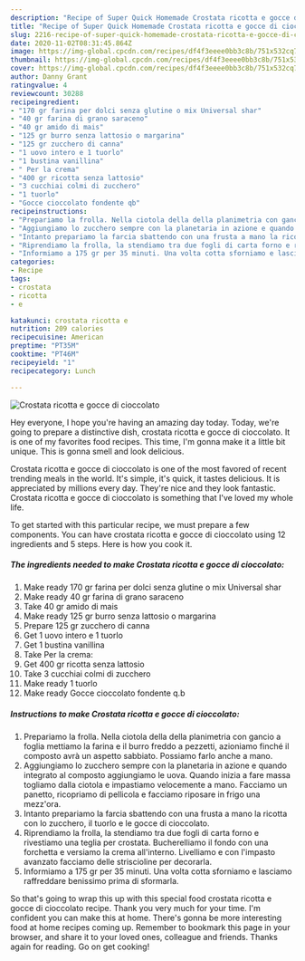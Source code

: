 ```yaml
---
description: "Recipe of Super Quick Homemade Crostata ricotta e gocce di cioccolato"
title: "Recipe of Super Quick Homemade Crostata ricotta e gocce di cioccolato"
slug: 2216-recipe-of-super-quick-homemade-crostata-ricotta-e-gocce-di-cioccolato
date: 2020-11-02T08:31:45.864Z
image: https://img-global.cpcdn.com/recipes/df4f3eeee0bb3c8b/751x532cq70/crostata-ricotta-e-gocce-di-cioccolato-recipe-main-photo.jpg
thumbnail: https://img-global.cpcdn.com/recipes/df4f3eeee0bb3c8b/751x532cq70/crostata-ricotta-e-gocce-di-cioccolato-recipe-main-photo.jpg
cover: https://img-global.cpcdn.com/recipes/df4f3eeee0bb3c8b/751x532cq70/crostata-ricotta-e-gocce-di-cioccolato-recipe-main-photo.jpg
author: Danny Grant
ratingvalue: 4
reviewcount: 30288
recipeingredient:
- "170 gr farina per dolci senza glutine o mix Universal shar"
- "40 gr farina di grano saraceno"
- "40 gr amido di mais"
- "125 gr burro senza lattosio o margarina"
- "125 gr zucchero di canna"
- "1 uovo intero e 1 tuorlo"
- "1 bustina vanillina"
- " Per la crema"
- "400 gr ricotta senza lattosio"
- "3 cucchiai colmi di zucchero"
- "1 tuorlo"
- "Gocce cioccolato fondente qb"
recipeinstructions:
- "Prepariamo la frolla. Nella ciotola della della planimetria con gancio a foglia mettiamo la farina e il burro freddo a pezzetti, azioniamo finché il composto avrà un aspetto sabbiato. Possiamo farlo anche a mano."
- "Aggiungiamo lo zucchero sempre con la planetaria in azione e quando integrato al composto aggiungiamo le uova. Quando inizia a fare massa togliamo dalla ciotola e impastiamo velocemente a mano. Facciamo un panetto, ricopriamo di pellicola e facciamo riposare in frigo una mezz&#39;ora."
- "Intanto prepariamo la farcia sbattendo con una frusta a mano la ricotta con lo zucchero, il tuorlo e le gocce di cioccolato."
- "Riprendiamo la frolla, la stendiamo tra due fogli di carta forno e rivestiamo una teglia per crostata. Bucherelliamo il fondo con una forchetta e versiamo la crema all&#39;interno. Livelliamo e con l&#39;impasto avanzato facciamo delle striscioline per decorarla."
- "Informiamo a 175 gr per 35 minuti. Una volta cotta sforniamo e lasciamo raffreddare benissimo prima di sformarla."
categories:
- Recipe
tags:
- crostata
- ricotta
- e

katakunci: crostata ricotta e 
nutrition: 209 calories
recipecuisine: American
preptime: "PT35M"
cooktime: "PT46M"
recipeyield: "1"
recipecategory: Lunch

---
```



![Crostata ricotta e gocce di cioccolato](https://img-global.cpcdn.com/recipes/df4f3eeee0bb3c8b/751x532cq70/crostata-ricotta-e-gocce-di-cioccolato-recipe-main-photo.jpg)

Hey everyone, I hope you're having an amazing day today. Today, we're going to prepare a distinctive dish, crostata ricotta e gocce di cioccolato. It is one of my favorites food recipes. This time, I'm gonna make it a little bit unique. This is gonna smell and look delicious.

Crostata ricotta e gocce di cioccolato is one of the most favored of recent trending meals in the world. It's simple, it's quick, it tastes delicious. It is appreciated by millions every day. They're nice and they look fantastic. Crostata ricotta e gocce di cioccolato is something that I've loved my whole life.




To get started with this particular recipe, we must prepare a few components. You can have crostata ricotta e gocce di cioccolato using 12 ingredients and 5 steps. Here is how you cook it.

<!--inarticleads1-->

##### The ingredients needed to make Crostata ricotta e gocce di cioccolato:

1. Make ready 170 gr farina per dolci senza glutine o mix Universal shar
1. Make ready 40 gr farina di grano saraceno
1. Take 40 gr amido di mais
1. Make ready 125 gr burro senza lattosio o margarina
1. Prepare 125 gr zucchero di canna
1. Get 1 uovo intero e 1 tuorlo
1. Get 1 bustina vanillina
1. Take  Per la crema:
1. Get 400 gr ricotta senza lattosio
1. Take 3 cucchiai colmi di zucchero
1. Make ready 1 tuorlo
1. Make ready Gocce cioccolato fondente q.b




<!--inarticleads2-->

##### Instructions to make Crostata ricotta e gocce di cioccolato:

1. Prepariamo la frolla. Nella ciotola della della planimetria con gancio a foglia mettiamo la farina e il burro freddo a pezzetti, azioniamo finché il composto avrà un aspetto sabbiato. Possiamo farlo anche a mano.
1. Aggiungiamo lo zucchero sempre con la planetaria in azione e quando integrato al composto aggiungiamo le uova. Quando inizia a fare massa togliamo dalla ciotola e impastiamo velocemente a mano. Facciamo un panetto, ricopriamo di pellicola e facciamo riposare in frigo una mezz&#39;ora.
1. Intanto prepariamo la farcia sbattendo con una frusta a mano la ricotta con lo zucchero, il tuorlo e le gocce di cioccolato.
1. Riprendiamo la frolla, la stendiamo tra due fogli di carta forno e rivestiamo una teglia per crostata. Bucherelliamo il fondo con una forchetta e versiamo la crema all&#39;interno. Livelliamo e con l&#39;impasto avanzato facciamo delle striscioline per decorarla.
1. Informiamo a 175 gr per 35 minuti. Una volta cotta sforniamo e lasciamo raffreddare benissimo prima di sformarla.




So that's going to wrap this up with this special food crostata ricotta e gocce di cioccolato recipe. Thank you very much for your time. I'm confident you can make this at home. There's gonna be more interesting food at home recipes coming up. Remember to bookmark this page in your browser, and share it to your loved ones, colleague and friends. Thanks again for reading. Go on get cooking!
